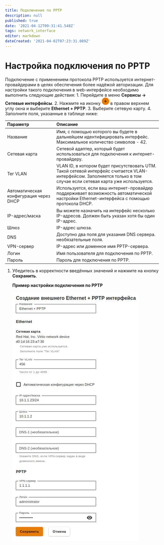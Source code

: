 ```yaml
---
title: Подключение по PPTP
description: null
published: true
date: '2021-04-12T09:31:41.548Z'
tags: network_interface
editor: markdown
dateCreated: '2021-04-02T07:23:31.089Z'
---
```


# Настройка подключения по PPTP

Подключение с применением протокола PPTP используется интернет-провайдерами в целях обеспечения более надёжой авторизации. Для настройки такого подключения в web-интерфейсе необходимо выполнить следующие действия: 1. Перейдите в меню **Сервисы -&gt; Сетевые интерфейсы**. 2. Нажмите на иконку ![ok\_with\_icon.png](../../.gitbook/assets/ok_with_icon%20%281%29.png) в правом верхнем углу окна и выберите **Ethernet + PPTP**. 3. Выберите сетевую карту. 4. Заполните поля, указанные в таблице ниже:

| Параметр | Описание |
| :--- | :--- |
| Название | Имя, с помощью которого вы будете в дальнейшем идентифицировать интерфейс. Максимальное количество символов - 42. |
| Сетевая карта | Сетевой адаптер, который будет использоваться для подключения к интернет-провайдеру. |
| Тег VLAN | VLAN ID, в котором будет присутствовать UTM. Такой сетевой интерфейс считается VLAN-интерфейсом. Заполняется только в том случае если сетевая карта уже используется. |
| Автоматическая конфигурация через DHCP | Используется, если ваш интернет-провайдер поддерживает возможность автоматической настройки Ethernet-интерфейса с помощью протокола DHCP. |
| IP-адрес/маска | Вы можете назначить на интерфейс несколько IP-адресов. Должен быть указан хотя бы один IP-адрес. |
| Шлюз | IP-адрес шлюза. |
| DNS | Доступно два поля для указания DNS сервера. необязательные поля. |
| VPN-сервер | IP-адрес или доменное имя PPTP-сервера. |
| Логин | Имя пользователя для подключения по PPTP. |
| Пароль | Пароль для подключения по PPTP. |

1. Убедитесь в корректности введённых значений и нажмите на кнопку **Сохранить**.

   **Пример настройки подключения по PPTP**

   ![ethernet+pptp.jpg](../../.gitbook/assets/ethernet+pptp.jpg)

